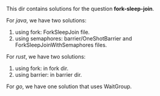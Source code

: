 This dir contains solutions for the question **fork-sleep-join**.

For *java*, we have two solutions: 
1. using fork: ForkSleepJoin file.
2. using semaphores: barrier/OneShotBarrier and ForkSleepJoinWithSemaphores files. 

For *rust*, we have two solutions: 
1. using fork: in fork dir.
2. using barrier: in barrier dir.

For *go*, we have one solution that uses WaitGroup.